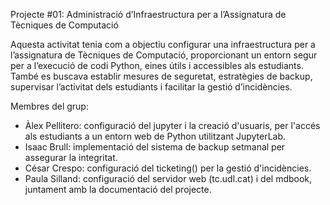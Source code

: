 
Projecte #01: Administració d’Infraestructura per a l’Assignatura de Tècniques de Computació

Aquesta activitat tenia com a objectiu configurar una infraestructura per a l’assignatura de Tècniques de Computació, proporcionant un entorn segur per a l’execució de codi Python, eines útils i accessibles als estudiants. 
També es buscava establir mesures de seguretat, estratègies de backup, supervisar l’activitat dels estudiants i facilitar la gestió d’incidències.

Membres del grup: 

- Àlex Pellitero: configuració del jupyter i la creació d'usuaris, per l'accés als estudiants a un entorn web de Python utilitzant JupyterLab.
- Isaac Brull: implementació del sistema de backup setmanal per assegurar la integritat. 
- César Crespo: configuració del ticketing() per la gestió d'incidències.
- Paula Silland: configuració del servidor web (tc.udl.cat) i del mdbook, juntament amb la documentació del projecte.



